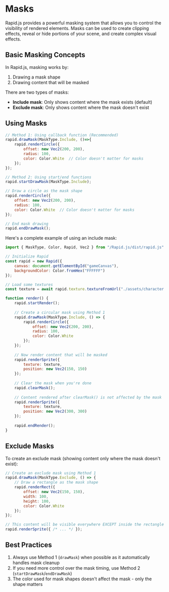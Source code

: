 # Masks

Rapid.js provides a powerful masking system that allows you to control the visibility of rendered elements. Masks can be used to create clipping effects, reveal or hide portions of your scene, and create complex visual effects.

## Basic Masking Concepts

In Rapid.js, masking works by:

1. Drawing a mask shape
2. Drawing content that will be masked

There are two types of masks:

- **Include mask**: Only shows content where the mask exists (default)
- **Exclude mask**: Only shows content where the mask doesn't exist

## Using Masks

```js
// Method 1: Using callback function (Recommended)
rapid.drawMask(MaskType.Include, ()=>{
    rapid.renderCircle({
        offset: new Vec2(200, 200),
        radius: 100,
        color: Color.White  // Color doesn't matter for masks
    });
});

// Method 2: Using start/end functions
rapid.startDrawMask(MaskType.Include);

// Draw a circle as the mask shape
rapid.renderCircle({
    offset: new Vec2(200, 200),
    radius: 100,
    color: Color.White  // Color doesn't matter for masks
});

// End mask drawing
rapid.endDrawMask();
```

Here's a complete example of using an include mask:

```javascript
import { MaskType, Color, Rapid, Vec2 } from "/Rapid.js/dist/rapid.js"

// Initialize Rapid
const rapid = new Rapid({
    canvas: document.getElementById("gameCanvas"),
    backgroundColor: Color.fromHex("FFFFFF")
});

// Load some textures
const texture = await rapid.texture.textureFromUrl("./assets/character.png");

function render() {
    rapid.startRender();
    
    // Create a circular mask using Method 1
    rapid.drawMask(MaskType.Include, () => {
        rapid.renderCircle({
            offset: new Vec2(200, 200),
            radius: 100,
            color: Color.White
        });
    });
    
    // Now render content that will be masked
    rapid.renderSprite({
        texture: texture,
        position: new Vec2(150, 150)
    });
    
    // Clear the mask when you're done
    rapid.clearMask();
    
    // Content rendered after clearMask() is not affected by the mask
    rapid.renderSprite({
        texture: texture,
        position: new Vec2(300, 300)
    });
    
    rapid.endRender();
}
```

## Exclude Masks

To create an exclude mask (showing content only where the mask doesn't exist):

```javascript
// Create an exclude mask using Method 1
rapid.drawMask(MaskType.Exclude, () => {
    // Draw a rectangle as the mask shape
    rapid.renderRect({
        offset: new Vec2(150, 150),
        width: 100,
        height: 100,
        color: Color.White
    });
});

// This content will be visible everywhere EXCEPT inside the rectangle mask
rapid.renderSprite({ /* ... */ });
```

## Best Practices

1. Always use Method 1 (`drawMask`) when possible as it automatically handles mask cleanup
2. If you need more control over the mask timing, use Method 2 (`startDrawMask`/`endDrawMask`)
3. The color used for mask shapes doesn't affect the mask - only the shape matters